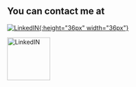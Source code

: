 ## You can contact me at 

[![LinkedIN](https://github.com/sahithianchac/learn/blob/main/docs/about/linkedin.jpg){:height="36px" width="36px"}](https://www.linkedin.com/in/sahithiancha/)

<img src = "https://github.com/sahithianchac/learn/blob/main/docs/about/linkedin.jpg" alt="LinkedIN" width="100" height="100" url="https://www.linkedin.com/in/sahithiancha/">
